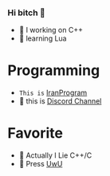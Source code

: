 ### Hi bitch 👋


- 🔭 I  working on C++
- 🌱  learning Lua

# Programming 
 - `This is` [IranProgram](https://c++iran.com)
- 💠 this is [Discord Channel](https://discord.gg/guardhost)

# Favorite 

- 🧲 Actually I Lie C++/C
- 🔰  Press [UwU](https://gogoli.ir) 


